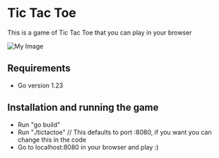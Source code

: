 # Tic Tac Toe
This is a game of Tic Tac Toe that you can play in your browser

![My Image](/screenshot_GH.png)

## Requirements
- Go version 1.23

## Installation and running the game
- Run "go build"
- Run "./tictactoe" // This defaults to port :8080, if you want you can change this in the code
- Go to localhost:8080 in your browser and play :)

